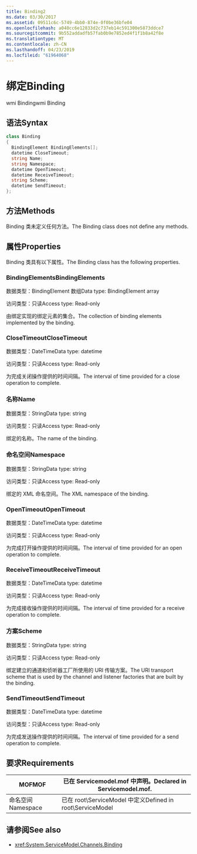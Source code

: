 ```yaml
---
title: Binding2
ms.date: 03/30/2017
ms.assetid: 09511c6c-5749-4bb0-874e-0f0be36bfe04
ms.openlocfilehash: a040cc6e12833d2c737eb14c591300e5873ddce7
ms.sourcegitcommit: 9b552addadfb57fab0b9e7852ed4f1f1b8a42f8e
ms.translationtype: MT
ms.contentlocale: zh-CN
ms.lasthandoff: 04/23/2019
ms.locfileid: "61964068"
---
```

# <a name="binding"></a><span data-ttu-id="9bc93-102">绑定</span><span class="sxs-lookup"><span data-stu-id="9bc93-102">Binding</span></span>
<span data-ttu-id="9bc93-103">wmi Binding</span><span class="sxs-lookup"><span data-stu-id="9bc93-103">wmi Binding</span></span>  
  
## <a name="syntax"></a><span data-ttu-id="9bc93-104">语法</span><span class="sxs-lookup"><span data-stu-id="9bc93-104">Syntax</span></span>  
  
```csharp
class Binding  
{  
  BindingElement BindingElements[];  
  datetime CloseTimeout;  
  string Name;  
  string Namespace;  
  datetime OpenTimeout;  
  datetime ReceiveTimeout;  
  string Scheme;  
  datetime SendTimeout;  
};  
```  
  
## <a name="methods"></a><span data-ttu-id="9bc93-105">方法</span><span class="sxs-lookup"><span data-stu-id="9bc93-105">Methods</span></span>  
 <span data-ttu-id="9bc93-106">Binding 类未定义任何方法。</span><span class="sxs-lookup"><span data-stu-id="9bc93-106">The Binding class does not define any methods.</span></span>  
  
## <a name="properties"></a><span data-ttu-id="9bc93-107">属性</span><span class="sxs-lookup"><span data-stu-id="9bc93-107">Properties</span></span>  
 <span data-ttu-id="9bc93-108">Binding 类具有以下属性。</span><span class="sxs-lookup"><span data-stu-id="9bc93-108">The Binding class has the following properties.</span></span>  
  
### <a name="bindingelements"></a><span data-ttu-id="9bc93-109">BindingElements</span><span class="sxs-lookup"><span data-stu-id="9bc93-109">BindingElements</span></span>  
 <span data-ttu-id="9bc93-110">数据类型：BindingElement 数组</span><span class="sxs-lookup"><span data-stu-id="9bc93-110">Data type: BindingElement array</span></span>  
  
 <span data-ttu-id="9bc93-111">访问类型：只读</span><span class="sxs-lookup"><span data-stu-id="9bc93-111">Access type: Read-only</span></span>  
  
 <span data-ttu-id="9bc93-112">由绑定实现的绑定元素的集合。</span><span class="sxs-lookup"><span data-stu-id="9bc93-112">The collection of binding elements implemented by the binding.</span></span>  
  
### <a name="closetimeout"></a><span data-ttu-id="9bc93-113">CloseTimeout</span><span class="sxs-lookup"><span data-stu-id="9bc93-113">CloseTimeout</span></span>  
 <span data-ttu-id="9bc93-114">数据类型：DateTime</span><span class="sxs-lookup"><span data-stu-id="9bc93-114">Data type: datetime</span></span>  
  
 <span data-ttu-id="9bc93-115">访问类型：只读</span><span class="sxs-lookup"><span data-stu-id="9bc93-115">Access type: Read-only</span></span>  
  
 <span data-ttu-id="9bc93-116">为完成关闭操作提供的时间间隔。</span><span class="sxs-lookup"><span data-stu-id="9bc93-116">The interval of time provided for a close operation to complete.</span></span>  
  
### <a name="name"></a><span data-ttu-id="9bc93-117">名称</span><span class="sxs-lookup"><span data-stu-id="9bc93-117">Name</span></span>  
 <span data-ttu-id="9bc93-118">数据类型：String</span><span class="sxs-lookup"><span data-stu-id="9bc93-118">Data type: string</span></span>  
  
 <span data-ttu-id="9bc93-119">访问类型：只读</span><span class="sxs-lookup"><span data-stu-id="9bc93-119">Access type: Read-only</span></span>  
  
 <span data-ttu-id="9bc93-120">绑定的名称。</span><span class="sxs-lookup"><span data-stu-id="9bc93-120">The name of the binding.</span></span>  
  
### <a name="namespace"></a><span data-ttu-id="9bc93-121">命名空间</span><span class="sxs-lookup"><span data-stu-id="9bc93-121">Namespace</span></span>  
 <span data-ttu-id="9bc93-122">数据类型：String</span><span class="sxs-lookup"><span data-stu-id="9bc93-122">Data type: string</span></span>  
  
 <span data-ttu-id="9bc93-123">访问类型：只读</span><span class="sxs-lookup"><span data-stu-id="9bc93-123">Access type: Read-only</span></span>  
  
 <span data-ttu-id="9bc93-124">绑定的 XML 命名空间。</span><span class="sxs-lookup"><span data-stu-id="9bc93-124">The XML namespace of the binding.</span></span>  
  
### <a name="opentimeout"></a><span data-ttu-id="9bc93-125">OpenTimeout</span><span class="sxs-lookup"><span data-stu-id="9bc93-125">OpenTimeout</span></span>  
 <span data-ttu-id="9bc93-126">数据类型：DateTime</span><span class="sxs-lookup"><span data-stu-id="9bc93-126">Data type: datetime</span></span>  
  
 <span data-ttu-id="9bc93-127">访问类型：只读</span><span class="sxs-lookup"><span data-stu-id="9bc93-127">Access type: Read-only</span></span>  
  
 <span data-ttu-id="9bc93-128">为完成打开操作提供的时间间隔。</span><span class="sxs-lookup"><span data-stu-id="9bc93-128">The interval of time provided for an open operation to complete.</span></span>  
  
### <a name="receivetimeout"></a><span data-ttu-id="9bc93-129">ReceiveTimeout</span><span class="sxs-lookup"><span data-stu-id="9bc93-129">ReceiveTimeout</span></span>  
 <span data-ttu-id="9bc93-130">数据类型：DateTime</span><span class="sxs-lookup"><span data-stu-id="9bc93-130">Data type: datetime</span></span>  
  
 <span data-ttu-id="9bc93-131">访问类型：只读</span><span class="sxs-lookup"><span data-stu-id="9bc93-131">Access type: Read-only</span></span>  
  
 <span data-ttu-id="9bc93-132">为完成接收操作提供的时间间隔。</span><span class="sxs-lookup"><span data-stu-id="9bc93-132">The interval of time provided for a receive operation to complete.</span></span>  
  
### <a name="scheme"></a><span data-ttu-id="9bc93-133">方案</span><span class="sxs-lookup"><span data-stu-id="9bc93-133">Scheme</span></span>  
 <span data-ttu-id="9bc93-134">数据类型：String</span><span class="sxs-lookup"><span data-stu-id="9bc93-134">Data type: string</span></span>  
  
 <span data-ttu-id="9bc93-135">访问类型：只读</span><span class="sxs-lookup"><span data-stu-id="9bc93-135">Access type: Read-only</span></span>  
  
 <span data-ttu-id="9bc93-136">绑定建立的通道和侦听器工厂所使用的 URI 传输方案。</span><span class="sxs-lookup"><span data-stu-id="9bc93-136">The URI transport scheme that is used by the channel and listener factories that are built by the binding.</span></span>  
  
### <a name="sendtimeout"></a><span data-ttu-id="9bc93-137">SendTimeout</span><span class="sxs-lookup"><span data-stu-id="9bc93-137">SendTimeout</span></span>  
 <span data-ttu-id="9bc93-138">数据类型：DateTime</span><span class="sxs-lookup"><span data-stu-id="9bc93-138">Data type: datetime</span></span>  
  
 <span data-ttu-id="9bc93-139">访问类型：只读</span><span class="sxs-lookup"><span data-stu-id="9bc93-139">Access type: Read-only</span></span>  
  
 <span data-ttu-id="9bc93-140">为完成发送操作提供的时间间隔。</span><span class="sxs-lookup"><span data-stu-id="9bc93-140">The interval of time provided for a send operation to complete.</span></span>  
  
## <a name="requirements"></a><span data-ttu-id="9bc93-141">要求</span><span class="sxs-lookup"><span data-stu-id="9bc93-141">Requirements</span></span>  
  
|<span data-ttu-id="9bc93-142">MOF</span><span class="sxs-lookup"><span data-stu-id="9bc93-142">MOF</span></span>|<span data-ttu-id="9bc93-143">已在 Servicemodel.mof 中声明。</span><span class="sxs-lookup"><span data-stu-id="9bc93-143">Declared in Servicemodel.mof.</span></span>|  
|---------|-----------------------------------|  
|<span data-ttu-id="9bc93-144">命名空间</span><span class="sxs-lookup"><span data-stu-id="9bc93-144">Namespace</span></span>|<span data-ttu-id="9bc93-145">已在 root\ServiceModel 中定义</span><span class="sxs-lookup"><span data-stu-id="9bc93-145">Defined in root\ServiceModel</span></span>|  
  
## <a name="see-also"></a><span data-ttu-id="9bc93-146">请参阅</span><span class="sxs-lookup"><span data-stu-id="9bc93-146">See also</span></span>

- <xref:System.ServiceModel.Channels.Binding>
